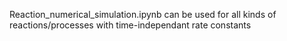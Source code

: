 Reaction_numerical_simulation.ipynb can be used for all kinds of reactions/processes with time-independant rate constants
